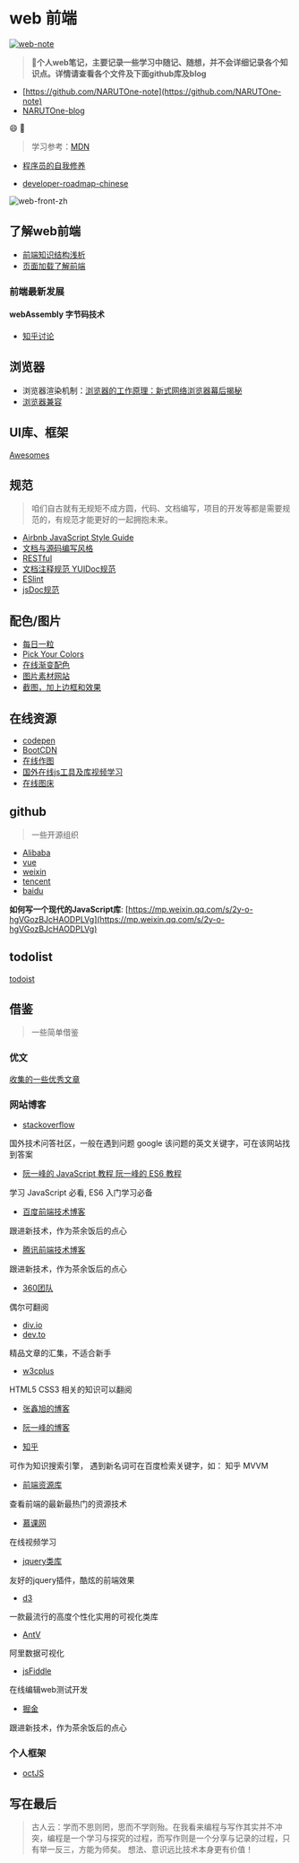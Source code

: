 # web 前端

[![web-note](https://img.shields.io/badge/web--note-0.2-green.svg)](https://github.com/NARUTOne/web-note)

> 🚀**个人web笔记，主要记录一些学习中随记、随想，并不会详细记录各个知识点。详情请查看各个文件及下面github库及blog**

- [https://github.com/NARUTOne-note](https://github.com/NARUTOne-note)
- [NARUTOne-blog](https://github.com/NARUTOne/blog-note)

:smile: :art:

> 学习参考：[MDN](https://developer.mozilla.org/en-US/docs/Web)

- [程序员的自我修养](https://leohxj.gitbooks.io/a-programmer-prepares/content/)

- [developer-roadmap-chinese](https://github.com/goodjack/developer-roadmap-chinese)

![web-front-zh](https://raw.githubusercontent.com/NARUTOne/resources-github/master/imgs/frontend-2019.png)


## 了解web前端

- [前端知识结构浅析](https://segmentfault.com/a/1190000005875954)
- [页面加载了解前端](http://mp.weixin.qq.com/s/qMsf4DcMhn2cf0fXC-PLVA)

### 前端最新发展

#### webAssembly 字节码技术

- [知乎讨论](https://www.zhihu.com/question/31415286)

## 浏览器

- 浏览器渲染机制：[浏览器的工作原理：新式网络浏览器幕后揭秘](https://www.html5rocks.com/zh/tutorials/internals/howbrowserswork/#1_1)
- [浏览器兼容](https://juejin.im/post/59a3f2fe6fb9a0249471cbb4)

## UI库、框架

[Awesomes](https://github.com/NARUTOne-note/Awesomes)

## 规范

> 咱们自古就有无规矩不成方圆，代码、文档编写，项目的开发等都是需要规范的，有规范才能更好的一起拥抱未来。

- [Airbnb JavaScript Style Guide](https://github.com/airbnb/javascript)
- [文档与源码编写风格](https://github.com/fex-team/styleguide)
- [RESTful](https://developer.github.com/)
- [文档注释规范 YUIDoc规范](http://www.cnblogs.com/chris-oil/p/5387129.html)
- [ESlint](http://eslint.cn/)
- [jsDoc规范](http://www.css88.com/doc/jsdoc/tags-param.html)

## 配色/图片

- [每日一粒](https://www.seeseed.com/daily/146)
- [Pick Your Colors](http://www.vanschneider.com/colors/)
- [在线渐变配色](http://gradient.awesomes.cn/)
- [图片素材网站](http://mp.weixin.qq.com/s/FHTgWBAQCGLDbIF5RreZaw)
- [截图，加上边框和效果](https://www.screely.com/)

## 在线资源

- [codepen](https://codepen.io/)
- [BootCDN](http://www.bootcdn.cn/)
- [在线作图](www.processon.com)
- [国外在线js工具及库视频学习](https://egghead.io/)
- [在线图床](https://sm.ms/)

## github

> 一些开源组织

- [Alibaba](https://github.com/alibaba)
- [vue](https://github.com/vuejs)
- [weixin](https://github.com/weixin)
- [tencent](https://github.com/Tencent)
- [baidu](https://github.com/baidu)

**如何写一个现代的JavaScript库**: [https://mp.weixin.qq.com/s/2y-o-hgVGozBJcHAODPLVg](https://mp.weixin.qq.com/s/2y-o-hgVGozBJcHAODPLVg)

## todolist

[todoist](https://zhtw.todoist.com/downloads?focus=desktop)

## 借鉴

> 一些简单借鉴

### 优文

[收集的一些优秀文章](./hardgoods.md)

### 网站博客

- [stackoverflow](https://stackoverflow.com/)

国外技术问答社区，一般在遇到问题 google 该问题的英文关键字，可在该网站找到答案

- [阮一峰的 JavaScript 教程 阮一峰的 ES6 教程](http://es6.ruanyifeng.com/)

学习 JavaScript 必看, ES6 入门学习必备

- [百度前端技术博客](http://fex.baidu.com/code/)

跟进新技术，作为茶余饭后的点心

- [腾讯前端技术博客](http://www.alloyteam.com/)

跟进新技术，作为茶余饭后的点心

- [360团队](https://75team.com/archives/)

偶尔可翻阅

- [div.io](http://div.io/#/welcome)
- [dev.to](https://dev.to/)

精品文章的汇集，不适合新手

- [w3cplus](http://www.w3cplus.com/)

HTML5 CSS3 相关的知识可以翻阅

- [张鑫旭的博客](http://www.zhangxinxu.com/wordpress/)

- [阮一峰的博客](http://www.ruanyifeng.com/blog/javascript/)

- [知乎](https://www.zhihu.com/)

可作为知识搜索引擎， 遇到新名词可在百度检索关键字，如： 知乎 MVVM

- [前端资源库](https://www.awesomes.cn/)

查看前端的最新最热门的资源技术

- [慕课网](http://www.imooc.com/)

在线视频学习

- [jquery类库](http://www.jq22.com/)

友好的jquery插件，酷炫的前端效果

- [d3](https://d3js.org/)

一款最流行的高度个性化实用的可视化类库

- [AntV](https://antv.alipay.com/)

阿里数据可视化

- [jsFiddle](https://jsfiddle.net/)

在线编辑web测试开发

- [掘金](https://juejin.im/timeline)

跟进新技术，作为茶余饭后的点心

### 个人框架

- [octJS](https://github.com/younglaker/octjs)

## 写在最后

>古人云：学而不思则罔，思而不学则殆。在我看来编程与写作其实并不冲突，编程是一个学习与探究的过程，而写作则是一个分享与记录的过程，只有举一反三，方能为师矣。
>想法、意识远比技术本身更有价值！
